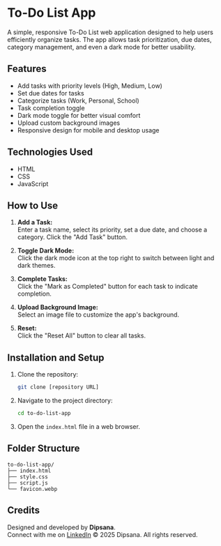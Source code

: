 # To-Do List App

A simple, responsive To-Do List web application designed to help users efficiently organize tasks. The app allows task prioritization, due dates, category management, and even a dark mode for better usability.

## Features

- Add tasks with priority levels (High, Medium, Low)
- Set due dates for tasks
- Categorize tasks (Work, Personal, School)
- Task completion toggle
- Dark mode toggle for better visual comfort
- Upload custom background images
- Responsive design for mobile and desktop usage

## Technologies Used

- HTML
- CSS
- JavaScript

## How to Use

1. **Add a Task:**  
   Enter a task name, select its priority, set a due date, and choose a category. Click the "Add Task" button.

2. **Toggle Dark Mode:**  
   Click the dark mode icon at the top right to switch between light and dark themes.

3. **Complete Tasks:**  
   Click the "Mark as Completed" button for each task to indicate completion.

4. **Upload Background Image:**  
   Select an image file to customize the app's background.

5. **Reset:**  
   Click the "Reset All" button to clear all tasks.

## Installation and Setup

1. Clone the repository:
   ```bash
   git clone [repository URL]
   ```
2. Navigate to the project directory:
   ```bash
   cd to-do-list-app
   ```
3. Open the `index.html` file in a web browser.

## Folder Structure

```
to-do-list-app/
├── index.html
├── style.css
├── script.js
└── favicon.webp
```

## Credits

Designed and developed by **Dipsana**.  
Connect with me on [LinkedIn](https://www.linkedin.com/in/dipsana-roy-97a5432b1)
© 2025 Dipsana. All rights reserved.

